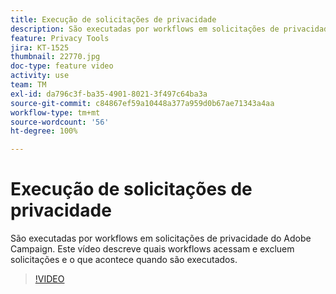 ```yaml
---
title: Execução de solicitações de privacidade
description: São executadas por workflows em solicitações de privacidade do Adobe Campaign. Este vídeo descreve quais workflows acessam e excluem solicitações e o que acontece quando são executados.
feature: Privacy Tools
jira: KT-1525
thumbnail: 22770.jpg
doc-type: feature video
activity: use
team: TM
exl-id: da796c3f-ba35-4901-8021-3f497c64ba3a
source-git-commit: c84867ef59a10448a377a959d0b67ae71343a4aa
workflow-type: tm+mt
source-wordcount: '56'
ht-degree: 100%

---
```


# Execução de solicitações de privacidade

São executadas por workflows em solicitações de privacidade do Adobe Campaign. Este vídeo descreve quais workflows acessam e excluem solicitações e o que acontece quando são executados.

>[!VIDEO](https://video.tv.adobe.com/v/22770?quality=12&learn=on)
